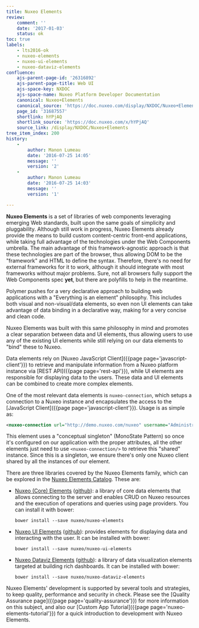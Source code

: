 ```yaml
---
title: Nuxeo Elements
review:
    comment: ''
    date: '2017-01-03'
    status: ok
toc: true
labels:
    - lts2016-ok
    - nuxeo-elements
    - nuxeo-ui-elements
    - nuxeo-dataviz-elements
confluence:
    ajs-parent-page-id: '26316892'
    ajs-parent-page-title: Web UI
    ajs-space-key: NXDOC
    ajs-space-name: Nuxeo Platform Developer Documentation
    canonical: Nuxeo+Elements
    canonical_source: 'https://doc.nuxeo.com/display/NXDOC/Nuxeo+Elements'
    page_id: '31687557'
    shortlink: hYPjAQ
    shortlink_source: 'https://doc.nuxeo.com/x/hYPjAQ'
    source_link: /display/NXDOC/Nuxeo+Elements
tree_item_index: 200
history:
    -
        author: Manon Lumeau
        date: '2016-07-25 14:05'
        message: ''
        version: '2'
    -
        author: Manon Lumeau
        date: '2016-07-25 14:03'
        message: ''
        version: '1'

---
```


**Nuxeo Elements** is a set of libraries of web components leveraging emerging Web standards, built upon the same goals
of simplicity and pluggability. Although still work in progress, Nuxeo Elements already provide the means to build custom
content-centric front-end applications, while taking full advantage of the technologies under the Web Components umbrella.
The main advantage of this framework-agnostic approach is that these technologies are part of the browser, thus allowing
DOM to be the "framework" and HTML to define the syntax. Therefore, there's no need for external frameworks for it to work,
although it should integrate with most frameworks without major problems. Sure, not all browsers fully support the Web Components
spec **yet**, but there are polyfills to help in the meantime.

Polymer pushes for a very declarative approach to building web applications with a "Everything is an element" philosophy.
This includes both visual and non-visual/data elements, so even non UI elements can take advantage of data binding in a
declarative way, making for a very concise and clean code.

Nuxeo Elements was built with this same philosophy in mind and promotes a clear separation between data and UI elements,
thus allowing users to use any of the existing UI elements while still relying on our data elements to "bind" these to Nuxeo.

Data elements rely on [Nuxeo JavaScript Client]({{page page='javascript-client'}}) to retrieve and manipulate information
from a Nuxeo platform instance via [REST API]({{page page='rest-api'}}), while UI elements are responsible for displaying
data to the users. These data and UI elements can be combined to create more complex elements.

One of the most relevant data elements is `nuxeo-connection`, which setups a connection to a Nuxeo instance and encapsulates
the access to the [JavaScript Client]({{page page='javascript-client'}}). Usage is as simple as:

```xml
<nuxeo-connection url="http://demo.nuxeo.com/nuxeo" username="Administrator" password="Administrator">
```

This element uses a "conceptual singleton" (MonoState Pattern) so once it's configured on our application with the proper
attributes, all the other elements just need to use `<nuxeo-connection/>` to retrieve this "shared" instance. Since this
is a singleton, we ensure there's only one Nuxeo client shared by all the instances of our element.

There are three libraries covered by the Nuxeo Elements family, which can be explored in the [Nuxeo Elements Catalog](https://elements.nuxeo.com/).
These are:

- [Nuxeo (Core) Elements](https://elements.nuxeo.com/browse?package=nuxeo-elements) ([github](https://github.com/nuxeo/nuxeo-elements)):
  a library of core data elements that allows connecting to the server and enables CRUD on Nuxeo resources and the execution
  of operations and queries using page providers. You can install it with bower:

  `bower install --save nuxeo/nuxeo-elements`

- [Nuxeo UI Elements](https://elements.nuxeo.com/browse?package=nuxeo-ui-elements) ([github](https://github.com/nuxeo/nuxeo-ui-elements)):
  provides elements for displaying data and interacting with the user. It can be installed with bower:

  `bower install --save nuxeo/nuxeo-ui-elements`

- [Nuxeo Dataviz Elements](https://elements.nuxeo.com/browse?package=nuxeo-dataviz-elements) ([github](https://github.com/nuxeo/nuxeo-dataviz-elements)):
  a library of data visualization elements targeted at building rich dashboards. It can be installed with bower:

  `bower install --save nuxeo/nuxeo-dataviz-elements`

Nuxeo Elements' development is supported by several tools and strategies, to keep quality, performance and security in check.
Please see the [Quality Assurance page]({{page page='quality-assurance'}}) for more information on this subject, and
also our [Custom App Tutorial]({{page page='nuxeo-elements-tutorial'}}) for a quick introduction to development with Nuxeo Elements.
